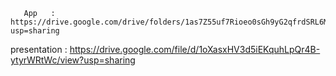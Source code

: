        App   :  https://drive.google.com/drive/folders/1as7Z55uf7Rioeo0sGh9yG2qfrdSRL6MC?usp=sharing

presentation : https://drive.google.com/file/d/1oXasxHV3d5iEKquhLpQr4B-ytyrWRtWc/view?usp=sharing


